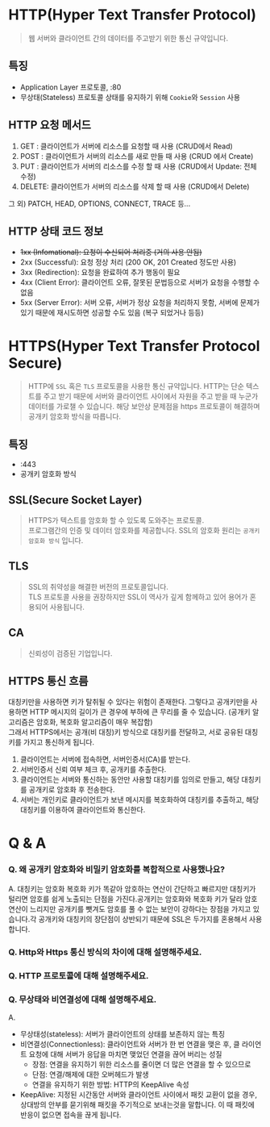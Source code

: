 # HTTP(Hyper Text Transfer Protocol)
> 웹 서버와 클라이언트 간의 데이터를 주고받기 위한 통신 규약입니다.

## 특징
- Application Layer 프로토콜, :80
- 무상태(Stateless) 프로토콜 상태를 유지하기 위해 `Cookie`와 `Session` 사용

## HTTP 요청 메서드
1. GET : 클라이언트가 서버에 리소스를 요청할 때 사용 (CRUD에서 Read)
2. POST : 클라이언트가 서버의 리소스를 새로 만들 때 사용 (CRUD 에서 Create)
3. PUT : 클라이언트가 서버의 리소스를 수정 할 때 사용 (CRUD에서 Update: 전체 수정)
4. DELETE: 클라이언트가 서버의 리소스를 삭제 할 때 사용 (CRUD에서 Delete)   

그 외) PATCH, HEAD, OPTIONS, CONNECT, TRACE 등...

## HTTP 상태 코드 정보
- ~~1xx (Infomational): 요청이 수신되어 처리중 (거의 사용 안됨)~~   
- 2xx (Successful): 요청 정상 처리 (200 OK, 201 Created 정도만 사용)   
- 3xx (Redirection): 요청을 완료하여 추가 행동이 필요
- 4xx (Client Error): 클라이언트 오류, 잘못된 문법등으로 서버가 요청을 수행할 수 없음
- 5xx (Server Error): 서버 오류, 서버가 정상 요청을 처리하지 못함, 서버에 문제가 있기 때문에 재시도하면 성공할 수도 있음 (복구 되었거나 등등)

# HTTPS(Hyper Text Transfer Protocol Secure)
> HTTP에 `SSL` 혹은 `TLS` 프로토콜을 사용한 통신 규약입니다.
> HTTP는 단순 텍스트를 주고 받기 때문에 서버와 클라이언트 사이에서 자원을 주고 받을 때 누군가 데이터를 가로챌 수 있습니다.
> 해당 보안상 문제점을 https 프로토콜이 해결하며 공개키 암호화 방식을 따릅니다.

## 특징
- :443
- 공개키 암호화 방식

## SSL(Secure Socket Layer)
> HTTPS가 텍스트를 암호화 할 수 있도록 도와주는 프로토콜.   
> 프로그램간의 인증 및 데이터 암호화를 제공합니다. SSL의 암호화 원리는 `공개키 암호화 방식` 입니다.

## TLS
> SSL의 취약성을 해결한 버전의 프로토콜입니다.  
> TLS 프로토콜 사용을 권장하지만 SSL이 역사가 깊게 함께하고 있어 용어가 혼용되어 사용됩니다.

## CA
> 신뢰성이 검증된 기업입니다.

## HTTPS 통신 흐름
대칭키만을 사용하면 키가 탈취될 수 있다는 위험이 존재한다. 그렇다고 공개키만을 사용하면 HTTP 메시지의 길이가 큰 경우에 부하에 큰 무리를 줄 수 있습니다. (공개키 알고리즘은 암호화, 복호화 알고리즘이 매우 복잡함)  
그래서 HTTPS에서는 공개(비 대칭)키 방식으로 대칭키를 전달하고, 서로 공유된 대칭키를 가지고 통신하게 됩니다.

1. 클라이언트는 서버에 접속하면, 서버인증서(CA)를 받는다.
2. 서버인증서 신뢰 여부 체크 후, 공개키를 추출한다.
3. 클라이언트는 서버와 통신하는 동안만 사용할 대칭키를 임의로 만들고, 해당 대칭키를 공개키로 암호화 후 전송한다.
4. 서버는 개인키로 클라이언트가 보낸 메시지를 복호화하여 대칭키를 추출하고, 해당 대칭키를 이용하여 클라이언트와 통신한다.

# Q & A
### Q. 왜 공개키 암호화와 비밀키 암호화를 복합적으로 사용했나요?   
A. 대칭키는 암호화 복호화 키가 똑같아 암호하는 연산이 간단하고 빠르지만 대칭키가 털리면 암호를 쉽게 노출되는 단점을 가진다.공개키는 암호화와 복호화 키가 달라 암호 연산이 느리지만 공개키를 뺏겨도 암호를 풀 수 없는 보안이 강하다는 장점을 가지고 있습니다.각 공개키와 대칭키의 장단점이 상반되기 때문에 SSL은 두가지를 혼용해서 사용합니다.

### **Q. Http와 Https 통신 방식의 차이에 대해 설명해주세요.**

### **Q. HTTP 프로토콜에 대해 설명해주세요.**

### **Q. 무상태와 비연결성에 대해 설명해주세요.**
A. 
- 무상태성(stateless): 서버가 클라이언트의 상태를 보존하지 않는 특징
- 비연결성(Connectionless): 클라이언트와 서버가 한 번 연결을 맺은 후, 클 라이언트 요청에 대해 서버가 응답을 마치면 맺었던 연결을 끊어 버리는 성질
    - 장점: 연결을 유지하기 위한 리소스를 줄이면 더 많은 연결을 할 수 있으므로
    - 단점: 연결/해제에 대한 오버헤드가 발생
    - 연결을 유지하기 위한 방법: HTTP의 KeepAlive 속성
- KeepAlive: 지정된 시간동안 서버와 클라이언트 사이에서 패킷 교환이 없을 경우, 상대방의 안부를 묻기위해 패킷을 주기적으로 보내는것을 말합니다. 이 때 패킷에 반응이 없으면 접속을 끊게 됩니다.